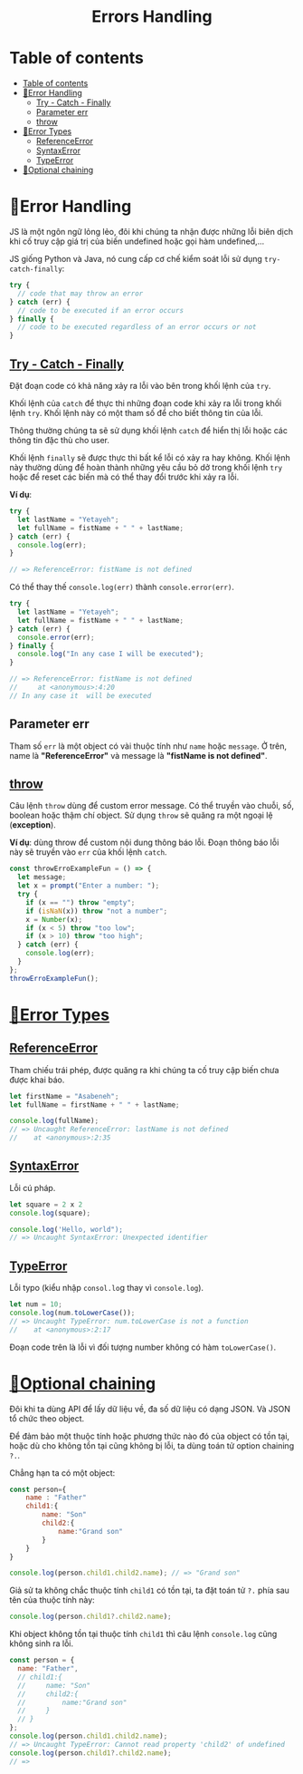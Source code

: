 <link rel='stylesheet' href='../../main.css'>

<div class="title">
    <center><h1 class="bigtitle">Errors Handling</h1></center>
</div>

# Table of contents

- [Table of contents](#table-of-contents)
- [👏Error Handling](#error-handling)
  - [Try - Catch - Finally](#try---catch---finally)
  - [Parameter err](#parameter-err)
  - [throw](#throw)
- [🖖Error Types](#error-types)
  - [ReferenceError](#referenceerror)
  - [SyntaxError](#syntaxerror)
  - [TypeError](#typeerror)
- [🙏Optional chaining](#optional-chaining)

# 👏Error Handling

JS là một ngôn ngữ lỏng lẻo, đôi khi chúng ta nhận được những lỗi biên dịch khi cố truy cập giá trị của biến undefined hoặc gọi hàm undefined,...

JS giống Python và Java, nó cung cấp cơ chế kiểm soát lỗi sử dụng `try-catch-finally`:

```js
try {
  // code that may throw an error
} catch (err) {
  // code to be executed if an error occurs
} finally {
  // code to be executed regardless of an error occurs or not
}
```

## [Try - Catch - Finally](https://developer.mozilla.org/en-US/docs/Web/JavaScript/Reference/Statements/try...catch)

Đặt đoạn code có khả năng xảy ra lỗi vào bên trong khối lệnh của `try`.

Khối lệnh của `catch` để thực thi những đoạn code khi xảy ra lỗi trong khối lệnh `try`. Khối lệnh này có một tham số để cho biết thông tin của lỗi.

Thông thường chúng ta sẽ sử dụng khối lệnh `catch` để hiển thị lỗi hoặc các thông tin đặc thù cho user.

Khối lệnh `finally` sẽ được thực thi bất kể lỗi có xảy ra hay không. Khối lệnh này thường dùng để hoàn thành những yêu cầu bỏ dở trong khối lệnh `try` hoặc để reset các biến mà có thể thay đổi trước khi xảy ra lỗi.

**Ví dụ**:

```js
try {
  let lastName = "Yetayeh";
  let fullName = fistName + " " + lastName;
} catch (err) {
  console.log(err);
}

// => ReferenceError: fistName is not defined
```

Có thể thay thế `console.log(err)` thành `console.error(err)`.

```js
try {
  let lastName = "Yetayeh";
  let fullName = fistName + " " + lastName;
} catch (err) {
  console.error(err);
} finally {
  console.log("In any case I will be executed");
}

// => ReferenceError: fistName is not defined
//     at <anonymous>:4:20
// In any case it  will be executed
```

## Parameter err

Tham số `err` là một object có vài thuộc tính như `name` hoặc `message`. Ở trên, name là **"ReferenceError"** và message là **"fistName is not defined"**.

## [throw](https://developer.mozilla.org/en-US/docs/Web/JavaScript/Reference/Statements/throw)

Câu lệnh `throw` dùng để custom error message. Có thể truyền vào chuỗi, số, boolean hoặc thậm chí object. Sử dụng `throw` sẽ quăng ra một ngoại lệ (**exception**).

**Ví dụ**: dùng throw để custom nội dung thông báo lỗi. Đoạn thông báo lỗi này sẽ truyền vào `err` của khối lệnh `catch`.

```js
const throwErroExampleFun = () => {
  let message;
  let x = prompt("Enter a number: ");
  try {
    if (x == "") throw "empty";
    if (isNaN(x)) throw "not a number";
    x = Number(x);
    if (x < 5) throw "too low";
    if (x > 10) throw "too high";
  } catch (err) {
    console.log(err);
  }
};
throwErroExampleFun();
```

# [🖖Error Types](https://developer.mozilla.org/en-US/docs/Web/JavaScript/Reference/Global_Objects/Error#error_types)

## [ReferenceError](https://developer.mozilla.org/en-US/docs/Web/JavaScript/Reference/Global_Objects/ReferenceError)

Tham chiếu trái phép, được quăng ra khi chúng ta cố truy cập biến chưa được khai báo.

```js
let firstName = "Asabeneh";
let fullName = firstName + " " + lastName;

console.log(fullName);
// => Uncaught ReferenceError: lastName is not defined
//    at <anonymous>:2:35
```

## [SyntaxError](https://developer.mozilla.org/en-US/docs/Web/JavaScript/Reference/Global_Objects/SyntaxError)

Lỗi cú pháp.

```js
let square = 2 x 2
console.log(square);

console.log('Hello, world");
// => Uncaught SyntaxError: Unexpected identifier
```

## [TypeError](https://developer.mozilla.org/en-US/docs/Web/JavaScript/Reference/Global_Objects/TypeError)

Lỗi typo (kiểu nhập `consol.lo`g thay vì `console.log`).

```js
let num = 10;
console.log(num.toLowerCase());
// => Uncaught TypeError: num.toLowerCase is not a function
//    at <anonymous>:2:17
```

Đoạn code trên là lỗi vì đối tượng number không có hàm `toLowerCase()`.

# [🙏Optional chaining](https://developer.mozilla.org/en-US/docs/Web/JavaScript/Reference/Operators/Optional_chaining)

Đôi khi ta dùng API để lấy dữ liệu về, đa số dữ liệu có dạng JSON. Và JSON tổ chức theo object.

Để đảm bảo một thuộc tính hoặc phương thức nào đó của object có tồn tại, hoặc dù cho không tồn tại cũng không bị lỗi, ta dùng toán tử option chaining `?.`.

Chẳng hạn ta có một object:

```js
const person={
    name : "Father"
    child1:{
        name: "Son"
        child2:{
            name:"Grand son"
        }
    }
}

console.log(person.child1.child2.name); // => "Grand son"
```

Giả sử ta không chắc thuộc tính `child1` có tồn tại, ta đặt toán tử `?.` phía sau tên của thuộc tính này:

```js
console.log(person.child1?.child2.name);
```

Khi object không tồn tại thuộc tính `child1` thì câu lệnh `console.log` cũng không sinh ra lỗi.

```js
const person = {
  name: "Father",
  // child1:{
  //     name: "Son"
  //     child2:{
  //         name:"Grand son"
  //     }
  // }
};
console.log(person.child1.child2.name);
// => Uncaught TypeError: Cannot read property 'child2' of undefined
console.log(person.child1?.child2.name);
// =>
```
